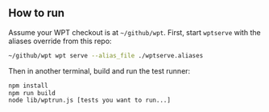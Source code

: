 ## How to run

Assume your WPT checkout is at `~/github/wpt`.
First, start `wptserve` with the aliases override from this repo:

```bash
~/github/wpt wpt serve --alias_file ./wptserve.aliases
```

Then in another terminal, build and run the test runner:

```bash
npm install
npm run build
node lib/wptrun.js [tests you want to run...]
```
